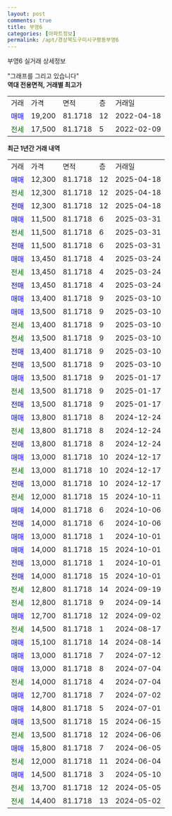 ```yaml
---
layout: post
comments: true
title: 부영6
categories: [아파트정보]
permalink: /apt/경상북도구미시구평동부영6
---
```


부영6 실거래 상세정보

<script type="text/javascript">
  google.charts.load('current', {'packages':['line', 'corechart']});
  google.charts.setOnLoadCallback(drawChart);

  function drawChart() {
    var data = new google.visualization.DataTable();
    data.addColumn('date', '거래일');
    data.addColumn('number', "매매");
    data.addColumn('number', "전세");
    data.addColumn('number', "전매");

    data.addRows([[new Date(Date.parse("2025-04-18")), 12300, null, null], [new Date(Date.parse("2025-04-18")), null, 12300, null], [new Date(Date.parse("2025-04-18")), null, null, 12300], [new Date(Date.parse("2025-03-31")), 11500, null, null], [new Date(Date.parse("2025-03-31")), null, 11500, null], [new Date(Date.parse("2025-03-31")), null, null, 11500], [new Date(Date.parse("2025-03-24")), 13450, null, null], [new Date(Date.parse("2025-03-24")), null, 13450, null], [new Date(Date.parse("2025-03-24")), null, null, 13450], [new Date(Date.parse("2025-03-10")), 13400, null, null], [new Date(Date.parse("2025-03-10")), 13500, null, null], [new Date(Date.parse("2025-03-10")), null, 13400, null], [new Date(Date.parse("2025-03-10")), null, 13500, null], [new Date(Date.parse("2025-03-10")), null, null, 13400], [new Date(Date.parse("2025-03-10")), null, null, 13500], [new Date(Date.parse("2025-01-17")), 13500, null, null], [new Date(Date.parse("2025-01-17")), null, 13500, null], [new Date(Date.parse("2025-01-17")), null, null, 13500], [new Date(Date.parse("2024-12-24")), 13800, null, null], [new Date(Date.parse("2024-12-24")), null, 13800, null], [new Date(Date.parse("2024-12-24")), null, null, 13800], [new Date(Date.parse("2024-12-17")), 13000, null, null], [new Date(Date.parse("2024-12-17")), null, 13000, null], [new Date(Date.parse("2024-12-17")), null, null, 13000], [new Date(Date.parse("2024-10-11")), null, 12000, null], [new Date(Date.parse("2024-10-06")), 14000, null, null], [new Date(Date.parse("2024-10-06")), null, null, 14000], [new Date(Date.parse("2024-10-01")), 13000, null, null], [new Date(Date.parse("2024-10-01")), 14000, null, null], [new Date(Date.parse("2024-10-01")), null, null, 13000], [new Date(Date.parse("2024-10-01")), null, null, 14000], [new Date(Date.parse("2024-09-19")), null, 12800, null], [new Date(Date.parse("2024-09-14")), null, 12800, null], [new Date(Date.parse("2024-09-02")), 12700, null, null], [new Date(Date.parse("2024-08-17")), null, 14500, null], [new Date(Date.parse("2024-08-14")), 15100, null, null], [new Date(Date.parse("2024-07-12")), 13000, null, null], [new Date(Date.parse("2024-07-04")), 13000, null, null], [new Date(Date.parse("2024-07-04")), null, 14000, null], [new Date(Date.parse("2024-07-02")), 12700, null, null], [new Date(Date.parse("2024-07-01")), 14800, null, null], [new Date(Date.parse("2024-06-15")), 13500, null, null], [new Date(Date.parse("2024-06-06")), null, 13500, null], [new Date(Date.parse("2024-06-05")), 15800, null, null], [new Date(Date.parse("2024-06-04")), null, 12000, null], [new Date(Date.parse("2024-05-10")), 14500, null, null], [new Date(Date.parse("2024-05-05")), null, 13700, null], [new Date(Date.parse("2024-05-02")), null, 14400, null]]);

    var options = {
      hAxis: {
        format: 'yyyy/MM/dd'
      },    
      lineWidth: 0,
      pointsVisible: true,    
      title: '최근 1년간 유형별 실거래가 분포',
      legend: { position: 'bottom' }
    };

    var formatter = new google.visualization.NumberFormat({pattern:'###,###'} );
    formatter.format(data, 1);
    formatter.format(data, 2);
    
    setTimeout(function() {
        var chart = new google.visualization.LineChart(document.getElementById('columnchart_material'));
        chart.draw(data, (options));
        document.getElementById('loading').style.display = 'none';
    }, 200);
  }
</script>


<div id="loading" style="z-index:20; display: block; margin-left: 0px">"그래프를 그리고 있습니다"</div>
<div id="columnchart_material" style="width: 95%; margin-left: 0px; display: block"></div>
<!-- contents start -->
<b>역대 전용면적, 거래별 최고가</b>
<table class="sortable">
    <tr>
      <td>거래</td>
      <td>가격</td>
      <td>면적</td>
      <td>층</td>
      <td>거래일</td>
    </tr>
        <tr>
          <td><a style="color: blue">매매</a></td>
          <td>19,200</td>
          <td>81.1718</td>
          <td>12</td>
          <td>2022-04-18</td>
        </tr>        
        <tr>
              <td><a style="color: darkgreen">전세</a></td>
              <td>17,500</td>
              <td>81.1718</td>
              <td>5</td>
              <td>2022-02-09</td>
            </tr>        
    
</table>

<b>최근 1년간 거래 내역</b>

<table class="sortable">
    <tr>
      <td>거래</td>
      <td>가격</td>
      <td>면적</td>
      <td>층</td>
      <td>거래일</td>
    </tr>
    <tr>
      <td><a style="color: blue">매매</a></td>
      <td>12,300</td>
      <td>81.1718</td>
      <td>12</td>
      <td>2025-04-18</td>
    </tr>          <tr>
      <td><a style="color: darkgreen">전세</a></td>
      <td>12,300</td>
      <td>81.1718</td>
      <td>12</td>
      <td>2025-04-18</td>
    </tr>          <tr>
      <td><a style="color: darkblue">전매</a></td>
      <td>12,300</td>
      <td>81.1718</td>
      <td>12</td>
      <td>2025-04-18</td>
    </tr>          <tr>
      <td><a style="color: blue">매매</a></td>
      <td>11,500</td>
      <td>81.1718</td>
      <td>6</td>
      <td>2025-03-31</td>
    </tr>          <tr>
      <td><a style="color: darkgreen">전세</a></td>
      <td>11,500</td>
      <td>81.1718</td>
      <td>6</td>
      <td>2025-03-31</td>
    </tr>          <tr>
      <td><a style="color: darkblue">전매</a></td>
      <td>11,500</td>
      <td>81.1718</td>
      <td>6</td>
      <td>2025-03-31</td>
    </tr>          <tr>
      <td><a style="color: blue">매매</a></td>
      <td>13,450</td>
      <td>81.1718</td>
      <td>4</td>
      <td>2025-03-24</td>
    </tr>          <tr>
      <td><a style="color: darkgreen">전세</a></td>
      <td>13,450</td>
      <td>81.1718</td>
      <td>4</td>
      <td>2025-03-24</td>
    </tr>          <tr>
      <td><a style="color: darkblue">전매</a></td>
      <td>13,450</td>
      <td>81.1718</td>
      <td>4</td>
      <td>2025-03-24</td>
    </tr>          <tr>
      <td><a style="color: blue">매매</a></td>
      <td>13,400</td>
      <td>81.1718</td>
      <td>9</td>
      <td>2025-03-10</td>
    </tr>          <tr>
      <td><a style="color: blue">매매</a></td>
      <td>13,500</td>
      <td>81.1718</td>
      <td>9</td>
      <td>2025-03-10</td>
    </tr>          <tr>
      <td><a style="color: darkgreen">전세</a></td>
      <td>13,400</td>
      <td>81.1718</td>
      <td>9</td>
      <td>2025-03-10</td>
    </tr>          <tr>
      <td><a style="color: darkgreen">전세</a></td>
      <td>13,500</td>
      <td>81.1718</td>
      <td>9</td>
      <td>2025-03-10</td>
    </tr>          <tr>
      <td><a style="color: darkblue">전매</a></td>
      <td>13,400</td>
      <td>81.1718</td>
      <td>9</td>
      <td>2025-03-10</td>
    </tr>          <tr>
      <td><a style="color: darkblue">전매</a></td>
      <td>13,500</td>
      <td>81.1718</td>
      <td>9</td>
      <td>2025-03-10</td>
    </tr>          <tr>
      <td><a style="color: blue">매매</a></td>
      <td>13,500</td>
      <td>81.1718</td>
      <td>9</td>
      <td>2025-01-17</td>
    </tr>          <tr>
      <td><a style="color: darkgreen">전세</a></td>
      <td>13,500</td>
      <td>81.1718</td>
      <td>9</td>
      <td>2025-01-17</td>
    </tr>          <tr>
      <td><a style="color: darkblue">전매</a></td>
      <td>13,500</td>
      <td>81.1718</td>
      <td>9</td>
      <td>2025-01-17</td>
    </tr>          <tr>
      <td><a style="color: blue">매매</a></td>
      <td>13,800</td>
      <td>81.1718</td>
      <td>8</td>
      <td>2024-12-24</td>
    </tr>          <tr>
      <td><a style="color: darkgreen">전세</a></td>
      <td>13,800</td>
      <td>81.1718</td>
      <td>8</td>
      <td>2024-12-24</td>
    </tr>          <tr>
      <td><a style="color: darkblue">전매</a></td>
      <td>13,800</td>
      <td>81.1718</td>
      <td>8</td>
      <td>2024-12-24</td>
    </tr>          <tr>
      <td><a style="color: blue">매매</a></td>
      <td>13,000</td>
      <td>81.1718</td>
      <td>10</td>
      <td>2024-12-17</td>
    </tr>          <tr>
      <td><a style="color: darkgreen">전세</a></td>
      <td>13,000</td>
      <td>81.1718</td>
      <td>10</td>
      <td>2024-12-17</td>
    </tr>          <tr>
      <td><a style="color: darkblue">전매</a></td>
      <td>13,000</td>
      <td>81.1718</td>
      <td>10</td>
      <td>2024-12-17</td>
    </tr>          <tr>
      <td><a style="color: darkgreen">전세</a></td>
      <td>12,000</td>
      <td>81.1718</td>
      <td>15</td>
      <td>2024-10-11</td>
    </tr>          <tr>
      <td><a style="color: blue">매매</a></td>
      <td>14,000</td>
      <td>81.1718</td>
      <td>6</td>
      <td>2024-10-06</td>
    </tr>          <tr>
      <td><a style="color: darkblue">전매</a></td>
      <td>14,000</td>
      <td>81.1718</td>
      <td>6</td>
      <td>2024-10-06</td>
    </tr>          <tr>
      <td><a style="color: blue">매매</a></td>
      <td>13,000</td>
      <td>81.1718</td>
      <td>1</td>
      <td>2024-10-01</td>
    </tr>          <tr>
      <td><a style="color: blue">매매</a></td>
      <td>14,000</td>
      <td>81.1718</td>
      <td>15</td>
      <td>2024-10-01</td>
    </tr>          <tr>
      <td><a style="color: darkblue">전매</a></td>
      <td>13,000</td>
      <td>81.1718</td>
      <td>1</td>
      <td>2024-10-01</td>
    </tr>          <tr>
      <td><a style="color: darkblue">전매</a></td>
      <td>14,000</td>
      <td>81.1718</td>
      <td>15</td>
      <td>2024-10-01</td>
    </tr>          <tr>
      <td><a style="color: darkgreen">전세</a></td>
      <td>12,800</td>
      <td>81.1718</td>
      <td>14</td>
      <td>2024-09-19</td>
    </tr>          <tr>
      <td><a style="color: darkgreen">전세</a></td>
      <td>12,800</td>
      <td>81.1718</td>
      <td>9</td>
      <td>2024-09-14</td>
    </tr>          <tr>
      <td><a style="color: blue">매매</a></td>
      <td>12,700</td>
      <td>81.1718</td>
      <td>12</td>
      <td>2024-09-02</td>
    </tr>          <tr>
      <td><a style="color: darkgreen">전세</a></td>
      <td>14,500</td>
      <td>81.1718</td>
      <td>1</td>
      <td>2024-08-17</td>
    </tr>          <tr>
      <td><a style="color: blue">매매</a></td>
      <td>15,100</td>
      <td>81.1718</td>
      <td>14</td>
      <td>2024-08-14</td>
    </tr>          <tr>
      <td><a style="color: blue">매매</a></td>
      <td>13,000</td>
      <td>81.1718</td>
      <td>7</td>
      <td>2024-07-12</td>
    </tr>          <tr>
      <td><a style="color: blue">매매</a></td>
      <td>13,000</td>
      <td>81.1718</td>
      <td>8</td>
      <td>2024-07-04</td>
    </tr>          <tr>
      <td><a style="color: darkgreen">전세</a></td>
      <td>14,000</td>
      <td>81.1718</td>
      <td>4</td>
      <td>2024-07-04</td>
    </tr>          <tr>
      <td><a style="color: blue">매매</a></td>
      <td>12,700</td>
      <td>81.1718</td>
      <td>7</td>
      <td>2024-07-02</td>
    </tr>          <tr>
      <td><a style="color: blue">매매</a></td>
      <td>14,800</td>
      <td>81.1718</td>
      <td>5</td>
      <td>2024-07-01</td>
    </tr>          <tr>
      <td><a style="color: blue">매매</a></td>
      <td>13,500</td>
      <td>81.1718</td>
      <td>15</td>
      <td>2024-06-15</td>
    </tr>          <tr>
      <td><a style="color: darkgreen">전세</a></td>
      <td>13,500</td>
      <td>81.1718</td>
      <td>12</td>
      <td>2024-06-06</td>
    </tr>          <tr>
      <td><a style="color: blue">매매</a></td>
      <td>15,800</td>
      <td>81.1718</td>
      <td>7</td>
      <td>2024-06-05</td>
    </tr>          <tr>
      <td><a style="color: darkgreen">전세</a></td>
      <td>12,000</td>
      <td>81.1718</td>
      <td>11</td>
      <td>2024-06-04</td>
    </tr>          <tr>
      <td><a style="color: blue">매매</a></td>
      <td>14,500</td>
      <td>81.1718</td>
      <td>3</td>
      <td>2024-05-10</td>
    </tr>          <tr>
      <td><a style="color: darkgreen">전세</a></td>
      <td>13,700</td>
      <td>81.1718</td>
      <td>12</td>
      <td>2024-05-05</td>
    </tr>          <tr>
      <td><a style="color: darkgreen">전세</a></td>
      <td>14,400</td>
      <td>81.1718</td>
      <td>13</td>
      <td>2024-05-02</td>
    </tr>      </table>
<!-- contents end -->    

